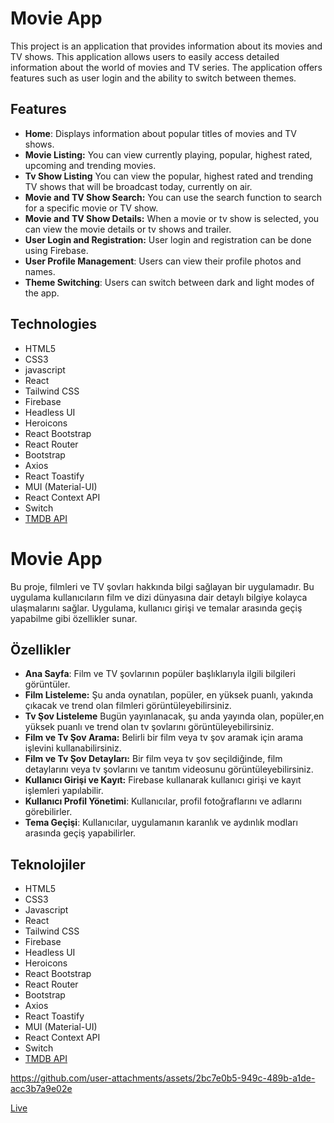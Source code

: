 # Movie App

This project is an application that provides information about its movies and TV shows. This application allows users to easily access detailed information about the world of movies and TV series. The application offers features such as user login and the ability to switch between themes.

## Features

- **Home**: Displays information about popular titles of movies and TV shows.
- **Movie Listing:** You can view currently playing, popular, highest rated, upcoming and trending movies.
- **Tv Show Listing** You can view the popular, highest rated and trending TV shows that will be broadcast today, currently on air.
- **Movie and TV Show Search:** You can use the search function to search for a specific movie or TV show.
- **Movie and TV Show Details:** When a movie or tv show is selected, you can view the movie details or tv shows and trailer.
- **User Login and Registration:** User login and registration can be done using Firebase.
- **User Profile Management**: Users can view their profile photos and names.
- **Theme Switching**: Users can switch between dark and light modes of the app.

## Technologies

- HTML5
- CSS3
- javascript
- React
- Tailwind CSS
- Firebase
- Headless UI
- Heroicons
- React Bootstrap
- React Router
- Bootstrap
- Axios
- React Toastify
- MUI (Material-UI)
- React Context API
- Switch
- [TMDB API](https://developer.themoviedb.org/reference/intro/getting-started)

# Movie App

Bu proje, filmleri ve TV şovları hakkında bilgi sağlayan bir uygulamadır. Bu uygulama kullanıcıların film ve dizi dünyasına dair detaylı bilgiye kolayca ulaşmalarını sağlar. Uygulama, kullanıcı girişi ve temalar arasında geçiş yapabilme gibi özellikler sunar.

## Özellikler

- **Ana Sayfa**: Film ve TV şovlarının popüler başlıklarıyla ilgili bilgileri görüntüler.
- **Film Listeleme:** Şu anda oynatılan, popüler, en yüksek puanlı, yakında çıkacak ve trend olan filmleri görüntüleyebilirsiniz.
- **Tv Şov Listeleme** Bugün yayınlanacak, şu anda yayında olan, popüler,en yüksek puanlı ve trend olan tv şovlarını görüntüleyebilirsiniz.
- **Film ve Tv Şov Arama:** Belirli bir film veya tv şov aramak için arama işlevini kullanabilirsiniz.
- **Film ve Tv Şov Detayları:** Bir film veya tv şov seçildiğinde, film detaylarını veya tv şovlarını ve tanıtım videosunu görüntüleyebilirsiniz.
- **Kullanıcı Girişi ve Kayıt:** Firebase kullanarak kullanıcı girişi ve kayıt işlemleri yapılabilir.
- **Kullanıcı Profil Yönetimi**: Kullanıcılar, profil fotoğraflarını ve adlarını görebilirler.
- **Tema Geçişi**: Kullanıcılar, uygulamanın karanlık ve aydınlık modları arasında geçiş yapabilirler.

## Teknolojiler

- HTML5
- CSS3
- Javascript
- React
- Tailwind CSS
- Firebase
- Headless UI
- Heroicons
- React Bootstrap
- React Router
- Bootstrap
- Axios
- React Toastify
- MUI (Material-UI)
- React Context API
- Switch
- [TMDB API](https://developer.themoviedb.org/reference/intro/getting-started)


https://github.com/user-attachments/assets/2bc7e0b5-949c-489b-a1de-acc3b7a9e02e

[Live](https://fy-movie-app.netlify.app/)
